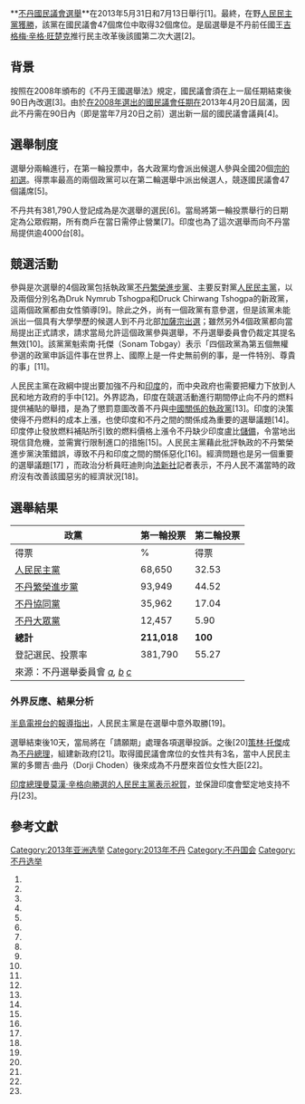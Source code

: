 **[不丹](../Page/不丹.md "wikilink")[國民議會選舉](https://zh.wikipedia.org/wiki/不丹國民議會 "wikilink")**在2013年5月31日和7月13日舉行\[1\]。最終，在野[人民民主黨獲勝](../Page/人民民主黨_\(不丹\).md "wikilink")，該黨在國民議會47個席位中取得32個席位。是屆選舉是不丹前任國王[吉格梅·辛格·旺楚克](../Page/吉格梅·辛格·旺楚克.md "wikilink")推行民主改革後該國第二次大選\[2\]。

## 背景

按照在2008年頒布的《不丹王國選舉法》規定，國民議會須在上一屆任期結束後90日內改選\[3\]。由於[在2008年選出的國民議會任期在](https://zh.wikipedia.org/wiki/2008年不丹國民議會選舉 "wikilink")2013年4月20日屆滿，因此不丹需在90日內（即是當年7月20日之前）選出新一屆的國民議會議員\[4\]。

## 選舉制度

選舉分兩輪進行，在第一輪投票中，各大政黨均會派出候選人參與全國20個[宗的初選](../Page/宗_\(不丹\).md "wikilink")。得票率最高的兩個政黨可以在第二輪選舉中派出候選人，競逐國民議會47個議席\[5\]。

不丹共有381,790人登記成為是次選舉的選民\[6\]。當局將第一輪投票舉行的日期定為公眾假期，所有商戶在當日需停止營業\[7\]。印度也為了這次選舉而向不丹當局提供逾4000台\[8\]。

## 競選活動

參與是次選舉的4個政黨包括執政黨[不丹繁榮進步黨](https://zh.wikipedia.org/wiki/不丹繁榮進步黨 "wikilink")、主要反對黨[人民民主黨](../Page/人民民主黨_\(不丹\).md "wikilink")，以及兩個分別名為Druk
Nymrub Tshogpa和Druck Chirwang
Tshogpa的新政黨，這兩個政黨都由女性領導\[9\]。除此之外，尚有一個政黨有意參選，但是該黨未能派出一個具有大學學歷的候選人到不丹北部[加薩宗出選](https://zh.wikipedia.org/wiki/加薩宗 "wikilink")；雖然另外4個政黨都向當局提出正式請求，請求當局允許這個政黨參與選舉，不丹選舉委員會仍裁定其提名無效\[10\]。該黨黨魁索南·托傑（Sonam
Tobgay）表示「四個政黨為第五個無權參選的政黨申訴這件事在世界上、國際上是一件史無前例的事，是一件特別、尊貴的事」\[11\]。

人民民主黨在政綱中提出要加強不丹和[印度](../Page/印度.md "wikilink")的，而中央政府也需要把權力下放到人民和地方政府的手中\[12\]。外界認為，印度在競選活動進行期間停止向不丹的燃料提供補貼的舉措，是為了懲罰意圖改善不丹與[中國關係的執政黨](https://zh.wikipedia.org/wiki/中華人民共和國 "wikilink")\[13\]。印度的決策使得不丹燃料的成本上漲，也使印度和不丹之間的關係成為重要的選舉議題\[14\]。印度停止發放燃料補貼所引致的燃料價格上漲令不丹缺少印度盧比[儲備](https://zh.wikipedia.org/wiki/外匯儲備 "wikilink")，令當地出現信貸危機，並需實行限制進口的措施\[15\]。人民民主黨藉此批評執政的不丹繁榮進步黨決策錯誤，導致不丹和印度之間的關係惡化\[16\]。經濟問題也是另一個重要的選舉議題\[17\]
，而政治分析員旺迪則向[法新社](../Page/法新社.md "wikilink")記者表示，不丹人民不滿當時的政府沒有改善該國惡劣的經濟狀況\[18\]。

## 選舉結果

| 政黨                                                                                                                                                                                                                                                                                                                          | 第一輪投票       | 第二輪投票   |
| --------------------------------------------------------------------------------------------------------------------------------------------------------------------------------------------------------------------------------------------------------------------------------------------------------------------------- | ----------- | ------- |
| 得票                                                                                                                                                                                                                                                                                                                          | %           | 得票      |
| [人民民主黨](../Page/人民民主黨_\(不丹\).md "wikilink")                                                                                                                                                                                                                                                                                 | 68,650      | 32.53   |
| [不丹繁榮進步黨](https://zh.wikipedia.org/wiki/不丹繁榮進步黨 "wikilink")                                                                                                                                                                                                                                                                 | 93,949      | 44.52   |
| [不丹協同黨](https://zh.wikipedia.org/wiki/不丹協同黨 "wikilink")                                                                                                                                                                                                                                                                     | 35,962      | 17.04   |
| [不丹大眾黨](https://zh.wikipedia.org/wiki/不丹大眾黨 "wikilink")                                                                                                                                                                                                                                                                     | 12,457      | 5.90    |
| **總計**                                                                                                                                                                                                                                                                                                                      | **211,018** | **100** |
| 登記選民、投票率                                                                                                                                                                                                                                                                                                                    | 381,790     | 55.27   |
| 來源：不丹選舉委員會 *[a](https://web.archive.org/web/20131105090755/http://www.election-bhutan.org.bt/NAResult2013/), [b](https://web.archive.org/web/20130716145635/http://www.election-bhutan.org.bt/NAGResult2013/allvotes.php) [c](https://web.archive.org/web/20140601220341/http://www.election-bhutan.org.bt/NAGResult2013/)* |             |         |

### 外界反應、結果分析

[半島電視台的報導指出](https://zh.wikipedia.org/wiki/半島電視台 "wikilink")，人民民主黨是在選舉中意外取勝\[19\]。

選舉結束後10天，當局將在「請願期」處理各項選舉投訴。之後\[20\][策林·托傑](../Page/策林·托傑.md "wikilink")成為[不丹總理](https://zh.wikipedia.org/wiki/不丹總理 "wikilink")，組建新政府\[21\]。取得國民議會席位的女性共有3名，當中人民民主黨的多爾吉·曲丹（Dorji
Choden）後來成為不丹歷來首位女性大臣\[22\]。

[印度總理](https://zh.wikipedia.org/wiki/印度總理 "wikilink")[曼莫漢·辛格向勝選的人民民主黨表示祝賀](https://zh.wikipedia.org/wiki/曼莫漢·辛格 "wikilink")，並保證印度會堅定地支持不丹\[23\]。

## 參考文獻

[Category:2013年亚洲选举](https://zh.wikipedia.org/wiki/Category:2013年亚洲选举 "wikilink")
[Category:2013年不丹](https://zh.wikipedia.org/wiki/Category:2013年不丹 "wikilink")
[Category:不丹国会](https://zh.wikipedia.org/wiki/Category:不丹国会 "wikilink")
[Category:不丹选举](https://zh.wikipedia.org/wiki/Category:不丹选举 "wikilink")

1.

2.

3.

4.

5.
6.

7.

8.

9.

10.
11.
12.
13.
14.

15.

16.

17.

18.

19.

20.

21.

22.
23.